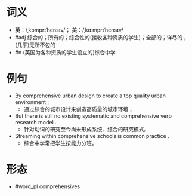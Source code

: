 # 词义
- 英：/ˌkɒmprɪˈhensɪv/； 美：/ˌkɑːmprɪˈhensɪv/
- #adj 综合的；所有的；综合性的(接收各种资质的学生)；全部的；详尽的；(几乎)无所不包的
- #n (英国为各种资质的学生设立的)综合中学
# 例句
- By comprehensive urban design to create a top quality urban environment ;
	- 通过综合的城市设计来创造高质量的城市环境；
- But there is still no existing systematic and comprehensive verb research model .
	- 针对动词的研究至今尚未形成系统、综合的研究模式。
- Streaming within comprehensive schools is common practice .
	- 综合中学常把学生按能力分班。
# 形态
- #word_pl comprehensives

